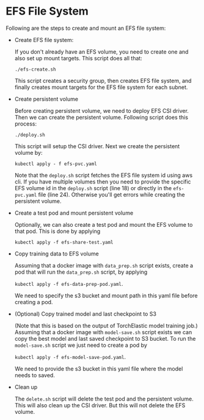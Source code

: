 # EFS File System

Following are the steps to create and mount an EFS file system:

- Create EFS file system:
    
    If you don't already have an EFS volume, you need to create one and also set up mount targets. This script does all that:

    `./efs-create.sh`

    This script creates a security group, then creates EFS file system, and finally creates mount targets for the EFS file system for each subnet.

- Create persistent volume

    Before creating persistent volume, we need to deploy EFS CSI driver. Then we can create the persistent volume. Following script does this process:

    `./deploy.sh`

    This script will setup the CSI driver. Next we create the persistent volume by:

    `kubectl apply - f efs-pvc.yaml`
    
    Note that the `deploy.sh` script fetches the EFS file system id using aws cli. If you have multiple volumes then you need to provide the specific EFS volume id in the `deploy.sh` script (line 18) or directly in the `efs-pvc.yaml` file (line 24). Otherwise you'll get errors while creating the persistent volume.

- Create a test pod and mount persistent volume

    Optionally, we can also create a test pod and mount the EFS volume to that pod. This is done by applying

    `kubectl apply -f efs-share-test.yaml`

- Copy training data to EFS volume

    Assuming that a docker image with `data_prep.sh` script exists, create a pod that will run the `data_prep.sh` script, by applying
    
    `kubectl apply -f efs-data-prep-pod.yaml`.

    We need to specify the s3 bucket and mount path in this yaml file before creating a pod.

- (Optional) Copy trained model and last checkpoint to S3

    (Note that this is based on the output of TorchElastic model training job.) Assuming that a docker image with `model-save.sh` script exists we can copy the best model and last saved checkpoint to S3 bucket. 
    To run the `model-save.sh` script we just need to create a pod by

    `kubectl apply -f efs-model-save-pod.yaml`.
    
    We need to provide the s3 bucket in this yaml file where the model needs to saved.

- Clean up

    The `delete.sh` script will delete the test pod and the persistent volume. This will also clean up the CSI driver. But this will not delete the EFS volume.